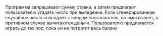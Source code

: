 Программа запрашивает сумму ставки, а затем предлагает пользователю угадать число при выпадении. Если сгенерированное случайное число совпадает с вводом пользователя, он выигрывает, в противном случае вычитаются деньги. Пользователю предлагается играть до тех пор, пока он не потратит весь баланс
